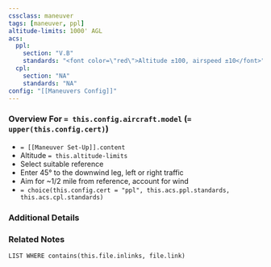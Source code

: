 ```yaml
---
cssclass: maneuver
tags: [maneuver, ppl]
altitude-limits: 1000' AGL
acs:
  ppl: 
    section: "V.B"
    standards: "<font color=\"red\">Altitude ±100, airspeed ±10</font>"
  cpl: 
    section: "NA"
    standards: "NA"
config: "[[Maneuvers Config]]"
---
```

### Overview For `= this.config.aircraft.model` (`= upper(this.config.cert)`)
- `= [[Maneuver Set-Up]].content`
- Altitude `= this.altitude-limits`
- Select suitable reference
- Enter 45° to the downwind leg, left or right traffic
- Aim for ~1/2 mile from reference, account for wind
- `= choice(this.config.cert = "ppl", this.acs.ppl.standards, this.acs.cpl.standards)`

### Additional Details

### Related Notes
```dataview
LIST WHERE contains(this.file.inlinks, file.link)
```
